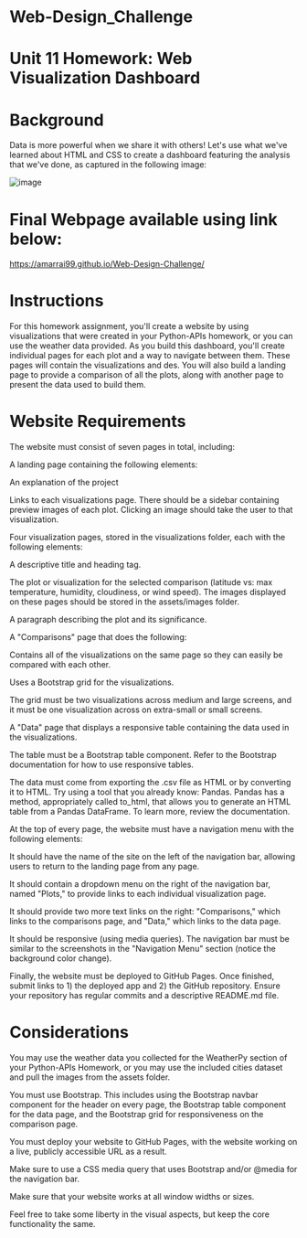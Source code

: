 # Web-Design_Challenge

# Unit 11 Homework: Web Visualization Dashboard

# Background
Data is more powerful when we share it with others! Let's use what we've learned about HTML and CSS to create a dashboard featuring the analysis that we've done, as captured in the following image:

![image](https://user-images.githubusercontent.com/111756299/214081784-00a61fb7-f0c0-4da3-8b34-04f616688065.png)


# Final Webpage available using link below:

https://amarrai99.github.io/Web-Design-Challenge/


# Instructions
For this homework assignment, you'll create a website by using visualizations that were created in your Python-APIs homework, or you can use the weather data provided.
As you build this dashboard, you'll create individual pages for each plot and a way to navigate between them. These pages will contain the visualizations and des. You will also build a landing page to provide a comparison of all the plots, along with another page to present the data used to build them.

# Website Requirements

The website must consist of seven pages in total, including:


A landing page containing the following elements:


An explanation of the project


Links to each visualizations page. There should be a sidebar containing preview images of each plot. Clicking an image should take the user to that visualization.




Four visualization pages, stored in the visualizations folder, each with the following elements:


A descriptive title and heading tag.


The plot or visualization for the selected comparison (latitude vs: max temperature, humidity, cloudiness, or wind speed). The images displayed on these pages should be stored in the assets/images folder.


A paragraph describing the plot and its significance.




A "Comparisons" page that does the following:


Contains all of the visualizations on the same page so they can easily be compared with each other.


Uses a Bootstrap grid for the visualizations.

The grid must be two visualizations across medium and large screens, and it must be one visualization across on extra-small or small screens.





A "Data" page that displays a responsive table containing the data used in the visualizations.


The table must be a Bootstrap table component. Refer to the Bootstrap documentation for how to use responsive tables.


The data must come from exporting the .csv file as HTML or by converting it to HTML. Try using a tool that you already know: Pandas. Pandas has a method, appropriately called to_html, that allows you to generate an HTML table from a Pandas DataFrame. To learn more, review the documentation.




At the top of every page, the website must have a navigation menu with the following elements:


It should have the name of the site on the left of the navigation bar, allowing users to return to the landing page from any page.


It should contain a dropdown menu on the right of the navigation bar, named "Plots," to provide links to each individual visualization page.


It should provide two more text links on the right: "Comparisons," which links to the comparisons page, and "Data," which links to the data page.


It should be responsive (using media queries). The navigation bar must be similar to the screenshots in the "Navigation Menu" section (notice the background color change).


Finally, the website must be deployed to GitHub Pages.
Once finished, submit links to 1) the deployed app and 2) the GitHub repository.
Ensure your repository has regular commits and a descriptive README.md file.

# Considerations


You may use the weather data you collected for the WeatherPy section of your Python-APIs Homework, or you may use the included cities dataset and pull the images from the assets folder.


You must use Bootstrap. This includes using the Bootstrap navbar component for the header on every page, the Bootstrap table component for the data page, and the Bootstrap grid for responsiveness on the comparison page.


You must deploy your website to GitHub Pages, with the website working on a live, publicly accessible URL as a result.


Make sure to use a CSS media query that uses Bootstrap and/or @media for the navigation bar.


Make sure that your website works at all window widths or sizes.


Feel free to take some liberty in the visual aspects, but keep the  core functionality the same.

